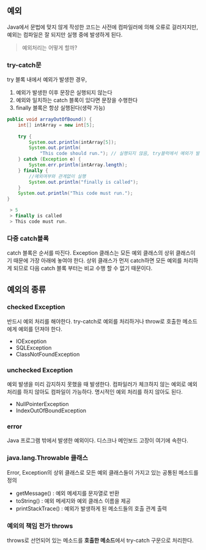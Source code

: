 ## 예외

Java에서 문법에 맞지 않게 작성한 코드는 사전에 컴파일러에 의해 오류로 걸러지지만, 예외는 컴파일은 잘 되지만 실행 중에 발생하게 된다.

> 예외처리는 어떻게 할까?

### try-catch문

try 블록 내에서 예외가 발생한 경우,

1. 예외가 발생한 이후 문장은 실행되지 않는다
2. 예외와 일치하는 catch 블록이 있다면 문장을 수행한다
3. finally 블록은 항상 실행된다(생략 가능)

```java
public void arrayOutOfBound() {
    int[] intArray = new int[5];
    
    try {
        System.out.println(intArray[5]);
        System.out.println(
            "This code should run."); // 실행되지 않음, try블럭에서 예외가 발생할 경우, 예외 발생 위치 이후의 문장들은 수행되지 않는다.
    } catch (Exception e) {
        System.err.println(intArray.length);
    } finally {
        //예외여부와 관계없이 실행
        System.out.println("finally is called");
    }
    System.out.println("This code must run.");
}
```

```java
 > 5
 > finally is called
 > This code must run.
```

### 다중 catch블록

catch 블록은 순서를 따진다. Exception 클래스는 모든 예외 클래스의 상위 클래스이기 때문에 가장 아래에 놓여야 한다. 상위 클래스가 먼저 catch하면 모든 예외를 처리하게 되므로 다음 catch 블록 부터는 비교 수행 할 수 없기 때문이다.

## 예외의 종류
 
### checked Exception
  
반드시 예외 처리를 해야한다. try-catch로 예외를 처리하거나 throw로 호출한 메소드에게 예외를 던져야 한다.
  
- IOException
- SQLException
- ClassNotFoundException
  
### unchecked Exception
  
예외 발생을 미리 감지하지 못했을 때 발생한다. 컴파일러가 체크하지 않는 예외로 예외 처리를 하지 않아도 컴파일이 가능하다. 명시적인 예외 처리를 하지 않아도 된다.
  
- NullPointerException
- IndexOutOfBoundException
  
### error
  
Java 프로그램 밖에서 발생한 예외이다. 디스크나 메인보드 고장이 여기에 속한다.

### java.lang.Throwable 클래스

Error, Exception의 상위 클래스로 모든 예외 클래스들이 가지고 있는 공통된 메소드를 정의

- getMessage() : 예외 메세지를 문자열로 반환
- toString() : 예외 메세지와 예외 클래스 이름을 제공
- printStackTrace() : 예외가 발생하게 된 메소드들의 호출 관계 출력

### 예외의 책임 전가 throws

throws로 선언되어 있는 메소드를 **호출한 메소드**에서 try-catch 구문으로 처리한다.


